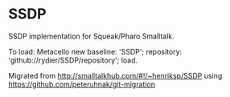 # SSDP
SSDP implementation for Squeak/Pharo Smalltalk.

To load:
Metacello new
	baseline: 'SSDP';
	repository: 'github://rydier/SSDP/repository';
	load.

Migrated from http://smalltalkhub.com/#!/~henriksp/SSDP 
using https://github.com/peteruhnak/git-migration 
